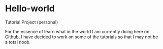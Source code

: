 # Hello-world
Tutorial Project (personal)

For the essence of learn what in the world I am currently doing here on Github, 
I have decided to work on some of the tutorials so that I may not be a total noob.
